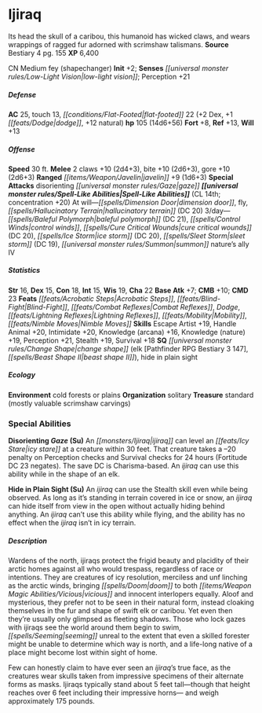 ﻿---
cssclass: [monsters]
title1: Ijiraq
desc_short: Its head the skull of a caribou, this humanoid has wicked claws, and wears
  wrappings of ragged fur adorned with scrimshaw talismans.
title2: Ijiraq
CR: 9
sources:
- name: Bestiary 4
  page: 155
  link: http://paizo.com/products/btpy91ds?Pathfinder-Roleplaying-Game-Bestiary-4
XP: 6400
alignment: CN
size: Medium
type: fey
subtypes:
- shapechanger
initiative:
  bonus: 2
senses:
  low-light vision: true
AC:
  AC: 25
  touch: 13
  flat_footed: 22
  components:
    dex: 2
    dodge: 1
    natural: 12
HP:
  HP: 105
  long: 14d6+56
saves:
  fort: 8
  ref: 13
  will: 13
speeds:
  base: 30
attacks:
  melee:
  - - text: 2 claws +10 (2d4+3)
      entries:
      - - damage: 2d4+3
      count: 2
      attack: claws
      bonus:
      - 10
    - text: bite +10 (2d6+3)
      entries:
      - - damage: 2d6+3
      attack: bite
      bonus:
      - 10
    - text: gore +10 (2d6+3)
      entries:
      - - damage: 2d6+3
      attack: gore
      bonus:
      - 10
  ranged:
  - - text: javelin +9 (1d6+3)
      entries:
      - - damage: 1d6+3
      attack: javelin
      bonus:
      - 9
  special:
  - disorienting gaze
spell_like_abilities:
  entries:
  - name: dimension door
    source: default
    freq: At will
  - name: fly
    source: default
    freq: At will
  - name: hallucinatory terrain
    source: default
    freq: At will
    DC: 20
  - name: baleful polymorph
    source: default
    freq: 3/day
    DC: 21
  - name: control winds
    source: default
    freq: 3/day
  - name: cure critical wounds
    source: default
    freq: 3/day
    DC: 20
  - name: ice storm
    source: default
    freq: 3/day
    DC: 20
  - name: sleet storm
    source: default
    freq: 3/day
    DC: 19
  - name: summon nature's ally IV
    source: default
    freq: 3/day
  sources:
  - name: default
    CL: 14
    concentration: 20
ability_scores:
  STR: 16
  DEX: 15
  CON: 18
  INT: 15
  WIS: 19
  CHA: 22
BAB: 7
CMB: 10
CMD: 23
feats:
- name: Acrobatic Steps
- name: Blind-Fight
- name: Combat Reflexes
- name: Dodge
- name: Lightning Reflexes
- name: Mobility
- name: Nimble Moves
skills:
  Escape Artist: 19
  Handle Animal: 20
  Intimidate: 20
  Knowledge (arcana): 16
  Knowledge (nature): 19
  Perception: 21
  Stealth: 19
  Survival: 18
special_qualities:
- change shape (elk [Pathfinder RPG Bestiary 3 147], beast shape II)
- hide in plain sight
ecology:
  environment: cold forests or plains
  organization: solitary
  treasure_type: standard
  treasure:
  - mostly valuable scrimshaw carvings
special_abilities:
  Disorienting Gaze (Su): An ijiraq can level an icy stare at a creature within 30
    feet. That creature takes a -20 penalty on Perception checks and Survival checks
    for 24 hours (Fortitude DC 23 negates). The save DC is Charisma-based. An ijiraq
    can use this ability while in the shape of an elk.
  Hide in Plain Sight (Su): An ijiraq can use the Stealth skill even while being observed.
    As long as it's standing in terrain covered in ice or snow, an ijiraq can hide
    itself from view in the open without actually hiding behind anything. An ijiraq
    can't use this ability while flying, and the ability has no effect when the ijiraq
    isn't in icy terrain.
desc_long: |-
  Wardens of the north, ijiraqs protect the frigid beauty and placidity of their arctic homes against all who would trespass, regardless of race or intentions. They are creatures of icy resolution, merciless and unf linching as the arctic winds, bringing doom to both vicious and innocent interlopers equally. Aloof and mysterious, they prefer not to be seen in their natural form, instead cloaking themselves in the fur and shape of swift elk or caribou. Yet even then they're usually only glimpsed as fleeting shadows. Those who lock gazes with ijiraqs see the world around them begin to swim, seeming unreal to the extent that even a skilled forester might be unable to determine which way is north, and a life-long native of a place might become lost within sight of home.

  Few can honestly claim to have ever seen an ijiraq's true face, as the creatures wear skulls taken from impressive specimens of their alternate forms as masks. Ijiraqs typically stand about 5 feet tall-though that height reaches over 6 feet including their impressive horns- and weigh approximately 175 pounds.

---

# Ijiraq
Its head the skull of a caribou, this humanoid has wicked claws, and wears wrappings of ragged fur adorned with scrimshaw talismans.
**Source** Bestiary 4 pg. 155
**XP** 6,400

CN Medium fey (shapechanger)
**Init** +2; **Senses** _[[universal monster rules/Low-Light Vision|low-light vision]]_; Perception +21

##### Defense

**AC** 25, touch 13, _[[conditions/Flat-Footed|flat-footed]]_ 22 (+2 Dex, +1 _[[feats/Dodge|dodge]]_, +12 natural)
**hp** 105 (14d6+56)
**Fort** +8, **Ref** +13, **Will** +13

##### Offense
**Speed** 30 ft.
**Melee** 2 claws +10 (2d4+3), bite +10 (2d6+3), gore +10 (2d6+3)
**Ranged** _[[items/Weapon/Javelin|javelin]]_ +9 (1d6+3)
**Special Attacks** disorienting _[[universal monster rules/Gaze|gaze]]_
**_[[universal monster rules/Spell-Like Abilities|Spell-Like Abilities]]_** (CL 14th; concentration +20)
At will—_[[spells/Dimension Door|dimension door]]_, fly, _[[spells/Hallucinatory Terrain|hallucinatory terrain]]_ (DC 20)
3/day—_[[spells/Baleful Polymorph|baleful polymorph]]_ (DC 21), _[[spells/Control Winds|control winds]]_, _[[spells/Cure Critical Wounds|cure critical wounds]]_ (DC 20), _[[spells/Ice Storm|ice storm]]_ (DC 20), _[[spells/Sleet Storm|sleet storm]]_ (DC 19), _[[universal monster rules/Summon|summon]]_ nature’s ally IV

##### Statistics
**Str** 16, **Dex** 15, **Con** 18, **Int** 15, **Wis** 19, **Cha** 22
**Base Atk** +7; **CMB** +10; **CMD** 23
**Feats** _[[feats/Acrobatic Steps|Acrobatic Steps]]_, _[[feats/Blind-Fight|Blind-Fight]]_, _[[feats/Combat Reflexes|Combat Reflexes]]_, _Dodge_, _[[feats/Lightning Reflexes|Lightning Reflexes]]_, _[[feats/Mobility|Mobility]]_, _[[feats/Nimble Moves|Nimble Moves]]_
**Skills** Escape Artist +19, Handle Animal +20, Intimidate +20, Knowledge (arcana) +16, Knowledge (nature) +19, Perception +21, Stealth +19, Survival +18
**SQ** _[[universal monster rules/Change Shape|change shape]]_ (elk [Pathfinder RPG Bestiary 3 147], _[[spells/Beast Shape II|beast shape II]]_), hide in plain sight

##### Ecology

**Environment** cold forests or plains
**Organization** solitary
**Treasure** standard (mostly valuable scrimshaw carvings)

### Special Abilities

**Disorienting _Gaze_ (Su)** An _[[monsters/Ijiraq|ijiraq]]_ can level an _[[feats/Icy Stare|icy stare]]_ at a creature within 30 feet. That creature takes a –20 penalty on Perception checks and Survival checks for 24 hours (Fortitude DC 23 negates). The save DC is Charisma-based. An _ijiraq_ can use this ability while in the shape of an elk.

**Hide in Plain Sight (Su)** An _ijiraq_ can use the Stealth skill even while being observed. As long as it’s standing in terrain covered in ice or snow, an _ijiraq_ can hide itself from view in the open without actually hiding behind anything. An _ijiraq_ can’t use this ability while flying, and the ability has no effect when the _ijiraq_ isn’t in icy terrain.

##### Description

Wardens of the north, ijiraqs protect the frigid beauty and placidity of their arctic homes against all who would trespass, regardless of race or intentions. They are creatures of icy resolution, merciless and unf linching as the arctic winds, bringing _[[spells/Doom|doom]]_ to both _[[items/Weapon Magic Abilities/Vicious|vicious]]_ and innocent interlopers equally. Aloof and mysterious, they prefer not to be seen in their natural form, instead cloaking themselves in the fur and shape of swift elk or caribou. Yet even then they’re usually only glimpsed as fleeting shadows. Those who lock gazes with ijiraqs see the world around them begin to swim, _[[spells/Seeming|seeming]]_ unreal to the extent that even a skilled forester might be unable to determine which way is north, and a life-long native of a place might become lost within sight of home.

Few can honestly claim to have ever seen an _ijiraq_’s true face, as the creatures wear skulls taken from impressive specimens of their alternate forms as masks. Ijiraqs typically stand about 5 feet tall—though that height reaches over 6 feet including their impressive horns— and weigh approximately 175 pounds.